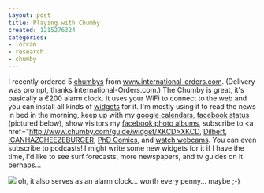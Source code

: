 ```yaml
---
layout: post
title: Playing with Chumby
created: 1215276324
categories:
- lorcan
- research
- chumby
---
```

I recently ordered 5 <a href="http://www.chumby.com/">chumbys</a> from <a href="https://www.international-orders.com/component/page,shop.product_details/flypage,shop.flypage/product_id,13573/category_id,35/manufacturer_id,0/option,com_emporium/Itemid,4/lang,/">www.international-orders.com</a>. (Delivery was prompt, thanks International-Orders.com.)
The Chumby is great, it's basically a €200 alarm clock. It uses your WiFi to connect to the web and you can install all kinds of <a href="http://www.chumby.com/guide">widgets</a> for it. I'm mostly using it to read the news in bed in the morning, keep up with my <a href="http://www.chumby.com/guide/widget/Google%20Calendar">google calendars</a>, <a href="http://www.chumby.com/guide/widget/Facebook%20Status">facebook status</a> (pictured below), show visitors my <a href="http://www.chumby.com/guide/widget/Facebook%20Photos">facebook photo albums</a>, subscribe to <a href="http://www.chumby.com/guide/widget/XKCD>XKCD</a>, <a href="http://www.chumby.com/guide/widget/Daily%20Dilbert%20Cartoons">Dilbert</a>, <a href="http://www.chumby.com/guide/widget/I+CAN+HAS+CHEEZBURGER%3F">ICANHAZCHEEZEBURGER</a>, <a href="http://www.chumby.com/guide/widget/PHD%20Comics">PhD Comics</a>, and <a href="http://www.chumby.com/guide/widget/Dublin%20Webcam">watch webcams</a>. You can even subscribe to podcasts! I might write some new widgets for it if I have the time, I'd like to see surf forecasts, more newspapers, and tv guides on it perhaps...

<img src="/files/Chumby.jpg"/>
oh, it also serves as an alarm clock... worth every penny... maybe ;-)
